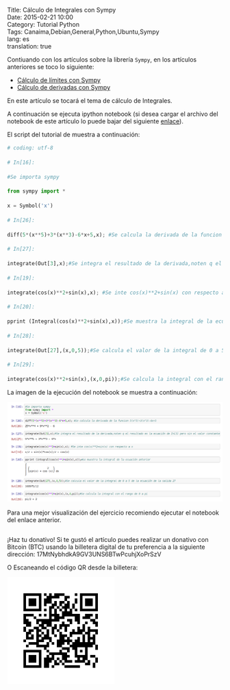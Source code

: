 Title: Cálculo de Integrales con Sympy  
Date: 2015-02-21 10:00  
Category: Tutorial Python  
Tags: Canaima,Debian,General,Python,Ubuntu,Sympy  
lang: es  
translation: true  

Contiuando con los artículos sobre la librería `Sympy`, en los artículos anteriores se toco lo siguiente:

- [Cálculo de límites con Sympy](https://www.seraph.to/calculo-de-limites-con-la-libreria-sympy.html#calculo-de-limites-con-la-libreria-sympy)
- [Cálculo de derivadas con Sympy](https://www.seraph.to/calculo-de-derivadas-con-sympy.html#calculo-de-derivadas-con-sympy)

En este artículo se tocará el tema de cálculo de Integrales.

A continuación se ejecuta ipython notebook (si desea cargar el archivo del notebook de este artículo lo puede bajar del siguiente [enlace](https://bitbucket.org/ecrespo/ernesto-ecrespo.blogspot/src/087eb1686b0d118e545f1e7c285f7ad007a5bf41/integrales/integrales.ipynb?at=default)).

El script del tutorial de muestra a continuación:
```python
# coding: utf-8

# In[16]:

#Se importa sympy

from sympy import *

x = Symbol('x')

# In[26]:

diff(5*(x**5)+3*(x**3)-6*x+5,x); #Se calcula la derivada de la funcion 5(x^5)+3(x^3)-6x+5

# In[27]:

integrate(Out[3],x);#Se integra el resultado de la derivada,noten q el resultado es la ecuación de In[3] pero sin el valor constante

# In[19]:

integrate(cos(x)**2+sin(x),x); #Se inte cos(x)**2+sin(x) con respecto a x

# In[20]:

pprint (Integral(cos(x)**2+sin(x),x));#Se muestra la integral de la ecuación anterior

# In[28]:

integrate(Out[27],(x,0,5));#Se calcula el valor de la integral de 0 a 5 de la ecuación de la salida 27

# In[29]:

integrate(cos(x)**2+sin(x),(x,0,pi));#Se calcula la integral con el rango de 0 a pi
```

La imagen de la ejecución del notebook se muestra a continuación:

![](./images/calculodeintegralesconsympy-1.png)

Para una mejor visualización del ejercicio recomiendo ejecutar el notebook del enlace anterior.

##  ##
¡Haz tu donativo!
Si te gustó el artículo puedes realizar un donativo con Bitcoin (BTC)
usando la billetera digital de tu preferencia a la siguiente
dirección: 17MtNybhdkA9GV3UNS6BTwPcuhjXoPrSzV

O Escaneando el código QR desde la billetera:

![17MtNybhdkA9GV3UNS6BTwPcuhjXoPrSzV](./images/17MtNybhdkA9GV3UNS6BTwPcuhjXoPrSzV.png)
